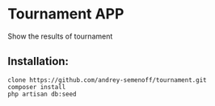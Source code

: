 # Tournament APP
Show the results of tournament

## Installation:

```
clone https://github.com/andrey-semenoff/tournament.git
composer install
php artisan db:seed
```
